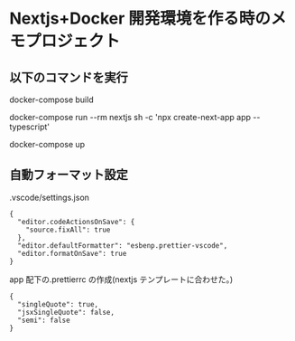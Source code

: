 # Nextjs+Docker 開発環境を作る時のメモプロジェクト

## 以下のコマンドを実行

docker-compose build

docker-compose run --rm nextjs sh -c 'npx create-next-app app --typescript'

docker-compose up

## 自動フォーマット設定

.vscode/settings.json

```
{
  "editor.codeActionsOnSave": {
    "source.fixAll": true
  },
  "editor.defaultFormatter": "esbenp.prettier-vscode",
  "editor.formatOnSave": true
}
```

app 配下の.prettierrc の作成(nextjs テンプレートに合わせた。)

```
{
  "singleQuote": true,
  "jsxSingleQuote": false,
  "semi": false
}
```

